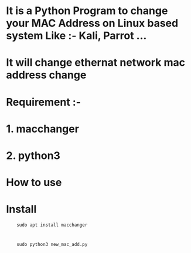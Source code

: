 # It is a Python Program to change your MAC Address on Linux based system Like :- Kali, Parrot ...
# It will change ethernat network mac address change
# Requirement :- 
#          1. macchanger
#          2. python3
# How to use 
#              Install 
        sudo apt install macchanger
#
        sudo python3 new_mac_add.py
